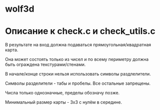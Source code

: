 # wolf3d
# Описание к check.c и check_utils.c
В результате на вход должна подаваться прямоугольная/квадратная карта.

Она может состоять только из чисел и по всему периметру должна быть ограждена текстурами/стенами.

В начале/конце строки нельзя использовать символы раздлелители.

Символы разделители - табы и пробелы. Все остальные запрещены.

Числа только однозначные, пределы обозначу позже.

Минимальный размер карты - 3х3 с нулём в середине.

